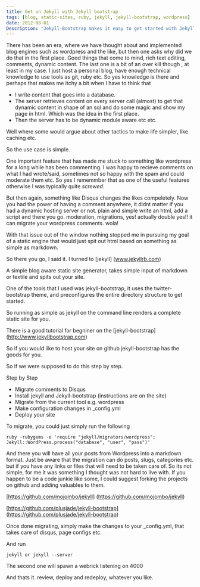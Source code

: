 ```yaml
---
title: Get on Jekyll with Jekyll bootstrap
tags: [blog, static-sites, ruby, jekyll, jekyll-bootstrap, wordpress]
date: 2012-08-01
Description: "Jekyll-Bootstrap makes it easy to get started with Jekyll, if you are looking for a static site generator then you are at the right place"
---
```





There has been an era, where we have thought about and implemented blog engines such as wordpress and the like, but then one asks why did we do that in the first place.
Good things that come to mind, rich text editing, comments, dynamic content. The last one is a bit of an over kill though , at least in my case. I just host a personal blog, have enough technical knowledge to use tools as git, ruby etc. So yes knowledge is there and perhaps that makes me itchy a bit when I have to think that

* I write content that goes into a database.
* The server retrieves content on every server call (almost) to get that dynamic content in shape of an sql and do some magic and show my page in html. Which was the idea in the first place.
* Then the server has to be dynamic module aware etc etc.


Well where some would argue about other tactics to make life simpler, like caching etc.

So the use case is simple.

One important feature that has made me stuck to something like wordpress for a long while has been commenting. I was happy to recieve comments on what I had wrote/said, sometimes not so happy with the spam and could moderate them etc. So yes I rememmber that as one of the useful features otherwise I was typically quite *screwed*.

But then again, something like Disqus changes the likes compeletely. Now you had the power of having a comment anywhere, it didnt matter if you had a dynamic hosting server or not. plain and simple write an html, add a script and there you go. moderation, migrations, yes! actually double yes!! it can migrate your wordpress comments. wola!

With that issue out of the window nothing stopped me in pursuing my goal of a static engine that would just spit out html based on something as simple as markdown.

So there you go, I said it. I turned to [jekyll] (www.jekyllrb.com)

A simple blog aware static site generator, takes simple input of markdown or textile and spits out your site.

One of the tools that I used was jekyll-bootstrap, it uses the twitter-bootstrap theme, and preconfigures the entire directory structure to get started.

So running as simple as jekyll on the command line renders a complete static site for you.

There is a good tutorial for begniner on the [jekyll-bootstrap] (http://www.jekyllbootstrap.com)

So if you would like to host your site on github jekyll-bootstrap has the goods for you.

So if we were supposed to do this step by step.

Step by Step
+ Migrate comments to Disqus
+ Install jekyll and Jekyll-bootstrap (instructions are on the site)
+ Migrate from the current tool e.g. wordpress
+ Make configuration changes in \_config.yml
+ Deploy your site

To migrate, you could just simply run the following

	ruby -rubygems -e 'require "jekyll/migrators/wordpress"; Jekyll::WordPress.process("database", "user", "pass")'


And there you will have all your posts from Wordpress into a markdown format.
Just be aware that the migration can do posts, slugs, categories etc. but if you have any links or files that will need to be taken care of. So its not simple, for me it was something I thought was not hard to live with. If you happen to be a code junkie like some, I could suggest forking the projects on github and adding valuables to them.

[https://github.com/mojombo/jekyll] (https://github.com/mojombo/jekyll)

[https://github.com/plusjade/jekyll-bootstrap] (https://github.com/plusjade/jekyll-bootstrap)

Once done migrating, simply make the changes to your \_config.yml, that takes care of disqus, page configs etc.

And run

	jekyll or jekyll --server


The second one will spawn a webrick listening on 4000

And thats it. review, deploy and redeploy, whatever you like.
